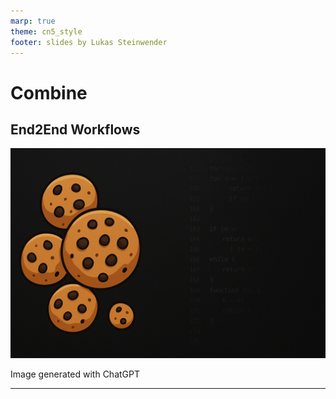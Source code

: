 ```yaml
---
marp: true
theme: cn5_style
footer: slides by Lukas Steinwender
---
```


<!-- _class: titleslide -->
# Combine
## End2End Workflows

![bg](../../gfx/TitlePage.png)
<div class="footnote">Image generated with ChatGPT</div>

---